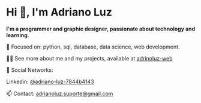 <h1>Hi 👋, I'm Adriano Luz </h1>

<b>I'm a programmer and graphic designer, passionate about technology and learning.</b>

🎯 Focused on: python, sql, database, data science, web development. 

👨‍💻 See more about me and my projects, available at <a href="http://bit.ly/adrianoluz-web" target="_blank">adrinoluz-web</a>

📱 Social Networks:

Linkedin: <a href="http://linkedin.com/in/adriano-luz-7844b4143" target="_blank">@adriano-luz-7844b4143</a>

📫 Contact: adrianoluz.suporte@gmail.com

